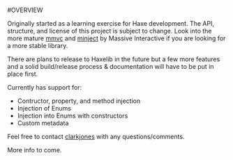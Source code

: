 
#OVERVIEW

Originally started as a learning exercise for Haxe development. The API, structure, and license of this project is subject to change. Look into the more mature [mmvc](http://github.com/massiveinteractive/mmvc) and [minject](http://github.com/massiveinteractive/minject) by Massive Interactive if you are looking for a more stable library.

There are plans to release to Haxelib in the future but a few more features and a solid build/release process & documentation will have to be put in place first. 

Currently has support for:
* Contructor, property, and method injection
* Injection of Enums
* Injection into Enums with constructors
* Custom metadata

Feel free to contact [clarkjones](http://github.com/clarkjones) with any questions/comments.  

More info to come.
